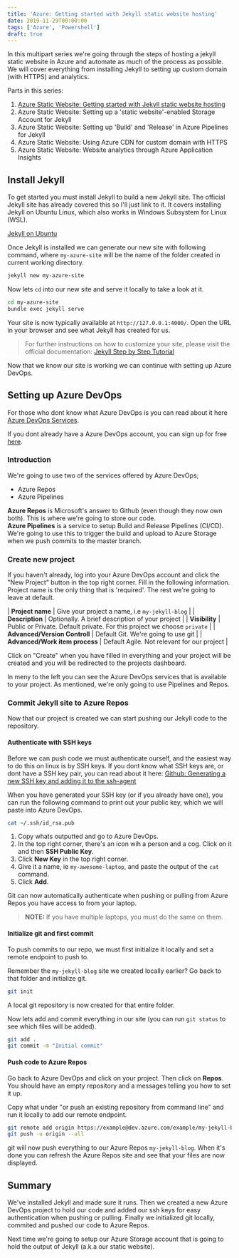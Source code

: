 ```yaml
---
title: 'Azure: Getting started with Jekyll static website hosting'
date: 2019-11-29T00:00:00
tags: ['Azure', 'Powershell']
draft: true
---
```


In this multipart series we're going through the steps of hosting a jekyll static website in Azure and automate as much of the process as possible. We will cover everything from installing Jekyll to setting up custom domain (with HTTPS) and analytics.

Parts in this series:

1. [Azure Static Website: Getting started with Jekyll static website hosting](/2019/11/29/azure-getting-started-with-jekyll-static-website-hosting/)
2. Azure Static Website: Setting up a 'static website'-enabled Storage Account for Jekyll
3. Azure Static Website: Setting up 'Build' and 'Release' in Azure Pipelines for Jekyll
4. Azure Static Website: Using Azure CDN for custom domain with HTTPS
5. Azure Static Website: Website analytics through Azure Application Insights

## Install Jekyll

To get started you must install Jekyll to build a new Jekyll site. The official Jekyll site has already covered this so I'll just link to it. It covers installing Jekyll on Ubuntu Linux, which also works in Windows Subsystem for Linux (WSL).

[Jekyll on Ubuntu](https://jekyllrb.com/docs/installation/ubuntu/)

Once Jekyll is installed we can generate our new site with following command, where `my-azure-site` will be the name of the folder created in current working directory.

```bash
jekyll new my-azure-site
```

Now lets `cd` into our new site and serve it locally to take a look at it.

```bash
cd my-azure-site
bundle exec jekyll serve
```

Your site is now typically available at `http://127.0.0.1:4000/`. Open the URL in your browser and see what Jekyll has created for us.

> For further instructions on how to customize your site, please visit the official documentation: [Jekyll Step by Step Tutorial](https://jekyllrb.com/docs/step-by-step/01-setup/)

Now that we know our site is working we can continue with setting up Azure DevOps.

## Setting up Azure DevOps

For those who dont know what Azure DevOps is you can read about it here [Azure DevOps Services](https://azure.microsoft.com/nb-no/services/devops/).

If you dont already have a Azure DevOps account, you can sign up for free [here](https://go.microsoft.com/fwlink/?LinkId=2014881&campaign=acom~azure~devops~services~main~hero&githubsi=true&clcid=0x414&WebUserId=0298EDA0252C66F90538E381212C604E).

### Introduction

We're going to use two of the services offered by Azure DevOps;

- Azure Repos
- Azure Pipelines

**Azure Repos** is Microsoft's answer to Github (even though they now own both). This is where we're going to store our code.  
**Azure Pipelines** is a service to setup Build and Release Pipelines (CI/CD). We're going to use this to trigger the build and upload to Azure Storage when we push commits to the master branch.

### Create new project

If you haven't already, log into your Azure DevOps account and click the "New Project" button in the top right corner. Fill in the following information. Project name is the only thing that is 'required'. The rest we're going to leave at default.

| **Project name** | Give your project a name, i.e `my-jekyll-blog` |
| **Description** | Optionally. A brief description of your project |
| **Visibility** | Public or Private. Default private. For this project we choose `private` |
| **Advanced/Version Controll** | Default Git. We're going to use git |
| **Advanced/Work item process** | Default Agile. Not relevant for our project |

Click on "Create" when you have filled in everything and your project will be created and you will be redirected to the projects dashboard.

In meny to the left you can see the Azure DevOps services that is available to your project. As mentioned, we're only going to use Pipelines and Repos.

### Commit Jekyll site to Azure Repos

Now that our project is created we can start pushing our Jekyll code to the repository.

#### Authenticate with SSH keys

Before we can push code we must authenticate ourself, and the easiest way to do this on linux is by SSH keys. If you dont know what SSH keys are, or dont have a SSH key pair, you can read about it here: [Github: Generating a new SSH key and adding it to the ssh-agent](https://help.github.com/en/github/authenticating-to-github/generating-a-new-ssh-key-and-adding-it-to-the-ssh-agent)

When you have generated your SSH key (or if you already have one), you can run the following command to print out your public key, which we will paste into Azure DevOps.

```bash
cat ~/.ssh/id_rsa.pub
```

1. Copy whats outputted and go to Azure DevOps.
2. In the top right corner, there's an icon wih a person and a cog. Click on it and then **SSH Public Key**.
3. Click **New Key** in the top right corner.
4. Give it a name, ie `my-awesome-laptop`, and paste the output of the `cat` command.
5. Click **Add**.

Git can now automatically authenticate when pushing or pulling from Azure Repos you have access to from your laptop.

> **NOTE:** If you have multiple laptops, you must do the same on them.

#### Initialize git and first commit

To push commits to our repo, we must first initialize it locally and set a remote endpoint to push to.

Remember the `my-jekyll-blog` site we created locally earlier? Go back to that folder and initialize git.

```bash
git init
```

A local git repository is now created for that entire folder.

Now lets add and commit everything in our site (you can run `git status` to see which files will be added).

```bash
git add .
git commit -m "Initial commit"
```

#### Push code to Azure Repos

Go back to Azure DevOps and click on your project. Then click on **Repos**. You should have an empty repository and a messages telling you how to set it up.

Copy what under "or push an existing repository from command line" and run it locally to add our remote endpoint.

```bash
git remote add origin https://example@dev.azure.com/example/my-jekyll-blog/_git/my-jekyll-blog
git push -u origin --all
```

git will now push everything to our Azure Repos `my-jekyll-blog`. When it's done you can refresh the Azure Repos site and see that your files are now displayed.

## Summary

We've installed Jekyll and made sure it runs. Then we created a new Azure DevOps project to hold our code and added our ssh keys for easy authentication when pushing or pulling. Finally we initialized git locally, commited and pushed our code to Azure Repos.

Next time we're going to setup our Azure Storage account that is going to hold the output of Jekyll (a.k.a our static website).
